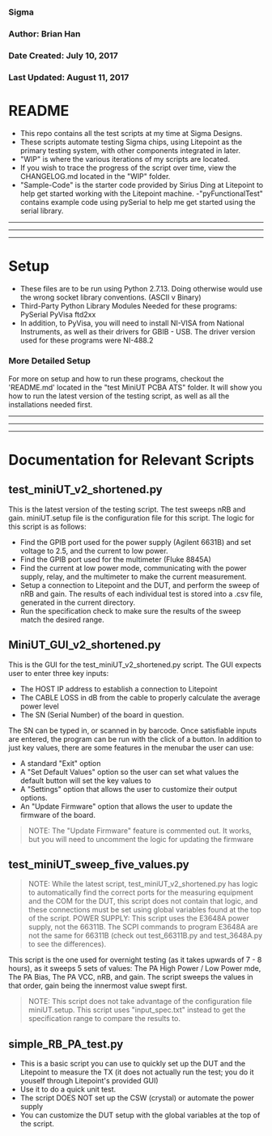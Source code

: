 ### Sigma
### Author: Brian Han
### Date Created: July 10, 2017
### Last Updated: August 11, 2017

# README

- This repo contains all the test scripts at my time at Sigma Designs.
- These scripts automate testing Sigma chips, using Litepoint as the
primary testing system, with other components integrated in later.
- "WIP" is where the various iterations of my scripts are located.
- If you wish to trace the progress of the script over time, view
the CHANGELOG.md located in the "WIP" folder.
- "Sample-Code" is the starter code provided by Sirius Ding at
Litepoint to help get started working with the Litepoint machine.
-"pyFunctionalTest" contains example code using pySerial to help
me get started using the serial library.

-------------------------------------------------------------------------------
-------------------------------------------------------------------------------
-------------------------------------------------------------------------------

# Setup

- These files are to be run using Python 2.7.13.
Doing otherwise would use the wrong socket library conventions.
(ASCII v Binary)
- Third-Party Python Library Modules Needed for these programs:
        PySerial
        PyVisa
        ftd2xx
- In addition, to PyVisa, you will need to install NI-VISA from 
National Instruments, as well as their drivers for GBIB - USB.
The driver version used for these programs were NI-488.2

### More Detailed Setup 

For more on setup and how to run these programs,
 checkout the 'README.md' located in the
"test MiniUT PCBA ATS" folder. It will show you how to run the latest version
of the testing script, as well as all the installations needed first.


-------------------------------------------------------------------------------
-------------------------------------------------------------------------------
-------------------------------------------------------------------------------

# Documentation for Relevant Scripts

## test_miniUT_v2_shortened.py

This is the latest version of the testing script. The test sweeps nRB and
gain. miniUT.setup file is the configuration file for this script. The logic
for this script is as follows:
- Find the GPIB port used for the power supply (Agilent 6631B) and set voltage
to 2.5, and the current to low power.
- Find the GPIB port used for the multimeter (Fluke 8845A)
- Find the current at low power mode, communicating with the power supply,
relay, and the multimeter to make the current measurement.
- Setup a connection to Litepoint and the DUT, and perform the sweep
of nRB and gain. The results of each individual test is stored into a .csv
file, generated in the current directory.
- Run the specification check to make sure the results of the sweep match
the desired range.

## MiniUT_GUI_v2_shortened.py

This is the GUI for the test_miniUT_v2_shortened.py script. The GUI
expects user to enter three key inputs:
- The HOST IP address to establish a connection to Litepoint
- The CABLE LOSS in dB from the cable to properly calculate the average
power level
- The SN (Serial Number) of the board in question.

The SN can be typed in, or scanned in by barcode. Once satisfiable inputs
are entered, the program can be run with the click of a button. In addition
to just key values, there are some features in the menubar the user can use:
- A standard "Exit" option
- A "Set Default Values" option so the user can set what values the default
button will set the key values to
- A "Settings" option that allows the user to customize their output options.
- An "Update Firmware" option that allows the user to update the firmware of
the board.
> NOTE: The "Update Firmware" feature is commented out. It works, but you will
need to uncomment the logic for updating the firmware

## test_miniUT_sweep_five_values.py

> NOTE: While the latest script, test_miniUT_v2_shortened.py has logic to
automatically find the correct ports for the measuring equipment and the COM
for the DUT, this script does not contain that logic, and these connections
must be set using global variables found at the top of the script.
> POWER SUPPLY: This script uses the E3648A power supply, not the 66311B. The
SCPI commands to program E3648A are not the same for 66311B (check out
test_66311B.py and test_3648A.py to see the differences).

This script is the one used for overnight testing (as it takes upwards of
7 - 8 hours), as it sweeps 5 sets of values: The PA High Power / Low Power mde,
The PA Bias, The PA VCC, nRB, and gain. The script sweeps the values in that 
order, gain being the innermost value swept first.

> NOTE: This script does not take advantage of the configuration file
miniUT.setup. This script uses "input_spec.txt" instead to get the specification
range to compare the results to.

## simple_RB_PA_test.py

- This is a basic script you can use to quickly set up the DUT and the Litepoint
to measure the TX (it does not actually run the test; you do it youself through
Litepoint's provided GUI)
- Use it to do a quick unit test.
- The script DOES NOT set up the CSW (crystal) or automate the power supply
- You can customize the DUT setup with the global variables at the top of the
script.